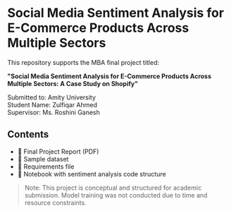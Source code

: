 # Social Media Sentiment Analysis for E-Commerce Products Across Multiple Sectors

This repository supports the MBA final project titled:

**"Social Media Sentiment Analysis for E-Commerce Products Across Multiple Sectors: A Case Study on Shopify"**

Submitted to: Amity University  
Student Name: Zulfiqar Ahmed  
Supervisor: Ms. Roshini Ganesh

## Contents
- 📄 Final Project Report (PDF)
- 📄 Sample dataset
- 📄 Requirements file
- 📓 Notebook with sentiment analysis code structure

> Note: This project is conceptual and structured for academic submission. Model training was not conducted due to time and resource constraints.
